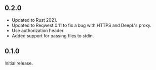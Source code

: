 ## 0.2.0

- Updated to Rust 2021.
- Updated to Reqwest 0.11 to fix a bug with HTTPS and DeepL's proxy.
- Use authorization header.
- Added support for passing files to stdin.

## 0.1.0

Initial release.